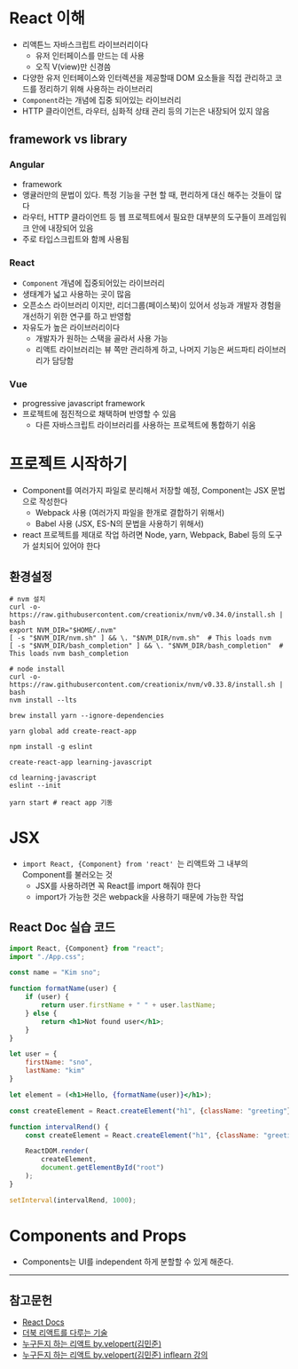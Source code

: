 # React 이해
- 리액튼느 자바스크립트 라이브러리이다
	- 유저 인터페이스를 만드는 데 사용
	- 오직 V(view)만 신경씀
- 다양한 유저 인터페이스와 인터렉션을 제공할때 DOM 요소들을 직접 관리하고 코드를 정리하기 위해 사용하는 라이브러리
- `Component`라는 개념에 집중 되어있는 라이브러리
- HTTP 클라이언트, 라우터, 심화적 상태 관리 등의 기는은 내장되어 있지 않음 

## framework vs library

### Angular
- framework
- 앵귤러만의 문법이 있다. 특정 기능을 구현 할 때, 편리하게 대신 해주는 것들이 많다
- 라우터, HTTP 클라이언트 등 웹 프로젝트에서 필요한 대부분의 도구들이 프레임워크 안에 내장되어 있음
- 주로 타입스크립트와 함께 사용됨

### React
- `Component` 개념에 집중되어있는 라이브러리
- 생태계가 넓고 사용하는 곳이 많음
- 오픈소스 라이브러리 이지만, 리더그룹(페이스북)이 있어서 성능과 개발자 경험을 개선하기 위한 연구를 하고 반영함
- 자유도가 높은 라이브러리이다
    - 개발자가 원하는 스택을 골라서 사용 가능
    - 리액트 라이브러리는 뷰 쪽만 관리하게 하고, 나머지 기능은 써드파티 라이브러리가 담당함

### Vue
- progressive javascript framework
- 프로젝트에 점진적으로 채택하며 반영할 수 있음  
    - 다른 자바스크립트 라이브러리를 사용하는 프로젝트에 통합하기 쉬움

# 프로젝트 시작하기
- Component를 여러가지 파일로 분리해서 저장할 예정, Component는 JSX 문법으로 작성한다
    - Webpack 사용 (여러가지 파일을 한개로 결합하기 위해서)
    - Babel 사용 (JSX, ES-N의 문법을 사용하기 위해서)
- react 프로젝트를 제대로 작업 하려면 Node, yarn, Webpack, Babel 등의 도구가 설치되어 있어야 한다

## 환경설정
```
# nvm 설치
curl -o- https://raw.githubusercontent.com/creationix/nvm/v0.34.0/install.sh | bash
export NVM_DIR="$HOME/.nvm"
[ -s "$NVM_DIR/nvm.sh" ] && \. "$NVM_DIR/nvm.sh"  # This loads nvm
[ -s "$NVM_DIR/bash_completion" ] && \. "$NVM_DIR/bash_completion"  # This loads nvm bash_completion

# node install
curl -o- https://raw.githubusercontent.com/creationix/nvm/v0.33.8/install.sh | bash
nvm install --lts

brew install yarn --ignore-dependencies

yarn global add create-react-app

npm install -g eslint

create-react-app learning-javascript

cd learning-javascript
eslint --init

yarn start # react app 기동
```

# JSX
- ```import React, {Component} from 'react' ```는 리액트와 그 내부의 Component를 불러오는 것
    - JSX를 사용하려면 꼭 React를 import 해줘야 한다
    - import가 가능한 것은 webpack을 사용하기 때문에 가능한 작업

## React Doc 실습 코드
```jsx harmony
import React, {Component} from "react";
import "./App.css";

const name = "Kim sno";

function formatName(user) {
	if (user) {
		return user.firstName + " " + user.lastName;
	} else {
		return <h1>Not found user</h1>;
	}
}

let user = {
	firstName: "sno",
	lastName: "kim"
}

let element = (<h1>Hello, {formatName(user)}</h1>);

const createElement = React.createElement("h1", {className: "greeting"}, formatName(user) + ", Hi!");

function intervalRend() {
	const createElement = React.createElement("h1", {className: "greeting"}, formatName(user) + ", Hi! " + new Date().toLocaleTimeString());

	ReactDOM.render(
		createElement,
		document.getElementById("root")
	);
}

setInterval(intervalRend, 1000);
``` 

# Components and Props
- Components는 UI를 independent 하게 분할할 수 있게 해준다. 



---
## 참고문헌
- [React Docs](https://reactjs.org/docs/hello-world.html)
- [더북 리액트를 다루는 기술](https://thebook.io/006946/)
- [누구든지 하는 리액트 by.velopert(김민준)](https://react-anyone.vlpt.us)
- [누구든지 하는 리액트 by.velopert(김민준) inflearn 강의](https://www.inflearn.com/course/react-velopert/)